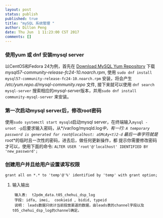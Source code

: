 ```yaml
---
layout: post
status: publish
published: true
title: "mySQL 系统管理 "
author: Dillon Peng
date: Thu Jun  1 11:23:00 CST 2017
comments: []
---
```


### 使用yum 或 dnf 安装mysql server

以CentOS和Fedora 24为例，首先在
[Download MySQL Yum Repository](https://dev.mysql.com/downloads/repo/yum/)
下载 *mysql57-community-release-fc24-10.noarch.rpm*, 使用 `sudo dnf install mysql57-community-release-fc24-10.noarch.rpm` 安装，将会产生
*/etc/yum.repo.d/mysql-community.repo* 文件, 接下来就可以使用 `dnf search mysql-server` 搜索相应的*mysql-server*版本，并用`sudo dnf install community-mysql-server` 来安装。


### 第一次启动mysql server后，修改root密码
使用`sudo systemctl start mysqld`启动mysql server，在终端输入`mysql -uroot -p`后要求输入密码，从*/var/log/mysqld.log*中，有一行:
`A temporary password is generated for root@localhost: aSMcAy<t)2-d`
最后一串字符就是*root*的临时且一次性的密码，进去后，做任何更新操作，都
提示你需要修改密码才可以，使用下面的命令:
`ALTER USER 'root'@'localhost' IDENTIFIED BY 'new_password';`


### 创建用户并且给用户设置读写权限
`grant all on *.* to 'temp'@'%' identified by 'temp' with grant option;`
 
 
1. 输入输出

        输入表:  t2pdm_data.t05_chehui_dsp_log
        字段: idfa, imei,  cookieid , bidid, typeid
        说明： leads数据只统计当前投放渠道的数据，由leads表的channel字段以及t05_chehui_dsp_log的channel确定。
